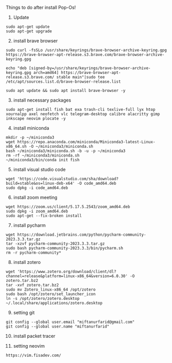 Things to do after install Pop-Os!

1. Update

```
sudo apt-get update
sudo apt-get upgrade
```

2. install brave browser

```
sudo curl -fsSLo /usr/share/keyrings/brave-browser-archive-keyring.gpg https://brave-browser-apt-release.s3.brave.com/brave-browser-archive-keyring.gpg

echo "deb [signed-by=/usr/share/keyrings/brave-browser-archive-keyring.gpg arch=amd64] https://brave-browser-apt-release.s3.brave.com/ stable main"|sudo tee /etc/apt/sources.list.d/brave-browser-release.list

sudo apt update && sudo apt install brave-browser -y
```

3. install necessary packages

```
sudo apt-get install fish bat exa trash-cli texlive-full lyx htop xournalpp axel neofetch vlc telegram-desktop calibre alacritty gimp inkscape neovim plocate -y
```

4. install miniconda

```
mkdir -p ~/miniconda3
wget https://repo.anaconda.com/miniconda/Miniconda3-latest-Linux-x86_64.sh -O ~/miniconda3/miniconda.sh
bash ~/miniconda3/miniconda.sh -b -u -p ~/miniconda3
rm -rf ~/miniconda3/miniconda.sh
~/miniconda3/bin/conda init fish
```

5. install visual studio code

```
wget 'https://code.visualstudio.com/sha/download?build=stable&os=linux-deb-x64' -O code_amd64.deb
sudo dpkg -i code_amd64.deb

```

6. install zoom meeting

```
wget https://zoom.us/client/5.17.5.2543/zoom_amd64.deb
sudo dpkg -i zoom_amd64.deb
sudo apt-get --fix-broken install

```

7. install pycharm

```
wget https://download.jetbrains.com/python/pycharm-community-2023.3.3.tar.gz
tar -xzvf pycharm-community-2023.3.3.tar.gz
sudo bash pycharm-community-2023.3.3/bin/pycharm.sh
rm -r pycharm-community*
```

8. install zotero

```
wget 'https://www.zotero.org/download/client/dl?channel=release&platform=linux-x86_64&version=6.0.30' -O zotero.tar.bz2
tar -xvf zotero.tar.bz2
sudo mv Zotero_linux-x86_64 /opt/zotero
sudo bash /opt/zotero/set_launcher_icon
ln -s /opt/zotero/zotero.desktop ~/.local/share/applications/zotero.desktop
```

9. setting git
```
git config --global user.email "miftanurfarid@gmail.com"
git config --global user.name "miftanurfarid"
```

10. install packet tracer

11. setting neovim

```
https://vim.fisadev.com/
```
